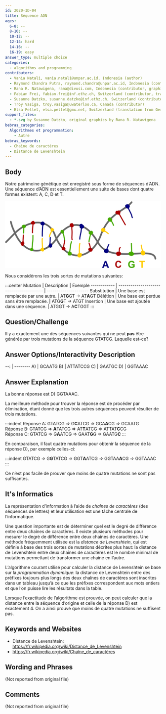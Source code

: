 ```yaml
---
id: 2020-ID-04
title: Séquence ADN
ages:
  6-8: --
  8-10: --
  10-12: --
  12-14: hard
  14-16: --
  16-19: easy
answer_type: multiple choice
categories:
  - algorithms and programming
contributors:
  - Vania Natali, vania.natali@unpar.ac.id, Indonesia (author)
  - Raymond Chandra Putra, raymond.chandra@unpar.ac.id, Indonesia (contributor)
  - Rana R. Natawigena, rana@divusi.com, Indonesia (contributor, graphics)
  - Fabian Frei, fabian.frei@inf.ethz.ch, Switzerland (contributor, translation from English into German)
  - Susanne Datzko, susanne.datzko@inf.ethz.ch, Switzerland (contributor, graphics)
  - Troy Vasiga, troy.vasiga@uwaterloo.ca, Canada (contributor)
  - Elsa Pellet, elsa.pellet@gmx.net, Switzerland (translation from German into French)
support_files:
  - *.svg by Susanne Datzko, original graphics by Rana R. Natawigena
bebras_categories:
  Algorithmes et programmation:
    - Autre
bebras_keywords:
  - Chaîne de caractères
  - Distance de Levenshtein
---
```


## Body

Notre patrimoine génétique est enregistré sous forme de séquences d’ADN. Une séquence d’ADN est essentiellement une suite de bases dont quatre formes existent: A, C, D et T.

![](graphics/2020-ID-04_taskbody-compatible.svg "ADN (300px)")

Nous considérons les trois sortes de mutations suivantes:

:::center
Mutation | Description | Exemple
------------ | ---------------------------------------- | ---------------------
Substitution | Une base est remplacée par une autre. | AT**G**GT → AT**A**GT
Délétion | Une base est perdue sans être remplacée. | ATG**G**T → ATGT
Insertion | Une base est ajoutée dans une séquence. | ATGGT → A**C**TGGT
:::

## Question/Challenge

Il y a exactement une des séquences suivantes qui ne peut **pas** être générée par trois mutations de la séquence GTATCG. Laquelle est-ce?

## Answer Options/Interactivity Description

--: | --------
A) | GCAATG
B) | ATTATCCG
C) | GAATGC
D) | GGTAAAC

## Answer Explanation

La bonne réponse est D) GGTAAAC.

La meilleure méthode pour trouver la réponse est de procéder par élimination, étant donné que les trois autres séquences peuvent résulter de trois mutations.

:::indent
Réponse A: GTATCG ⇒ G**C**ATCG ⇒ GCA**A**CG ⇒ GCAATG  
Réponse B: GTATCG ⇒ **A**TATCG ⇒ AT**T**ATCG ⇒ ATTAT**C**CG  
Réponse C: GTATCG ⇒ G**A**ATCG ⇒ GAAT**G**G ⇒ GAATG**C**
:::

En comparaison, il faut quatre mutations pour obtenir la séquence de la réponse D), par exemple celles-ci:

:::indent
GTATCG ⇒ G**G**TATCG ⇒ GGT**A**ATCG ⇒ GGTAA**A**CG ⇒ GGTAAAC
:::

Ce n’est pas facile de prouver que moins de quatre mutations ne sont pas suffisantes.

## It's Informatics

La représentation d’information à l’aide de _chaînes de caractères_ (des séquences de lettres) et leur utilisation est une tâche centrale de l’informatique.

Une question importante est de déterminer quel est le degré de différence entre deux chaînes de caractères. Il existe plusieurs méthodes pour mesurer le degré de différence entre deux chaînes de caractères. Une méthode fréquemment utilisée est la _distance de Levenshtein_, qui est définie à base des trois sortes de mutations décrites plus haut: la distance de Levenshtein entre deux chaînes de caractères est le nombre minimal de mutations permettant de transformer une chaîne en l’autre.

L’algorithme courant utilisé pour calculer la distance de Levenshtein se base sur la _programmation dynamique_: la distance de Levenshtein entre des préfixes toujours plus longs des deux chaînes de caractères sont inscrites dans un tableau jusqu’à ce que les préfixes correspondent aux mots entiers et que l’on puisse lire les résultats dans la table.

Lorsque l’exactitude de l’algorithme est prouvée, on peut calculer que la distance entre la séquence d’origine et celle de la réponse D) est exactement 4. On a ainsi prouvé que moins de quatre mutations ne suffisent pas.

## Keywords and Websites

- Distance de Levenshtein: https://fr.wikipedia.org/wiki/Distance_de_Levenshtein
- https://fr.wikipedia.org/wiki/Chaîne_de_caractères

## Wording and Phrases

(Not reported from original file)

## Comments

(Not reported from original file)
